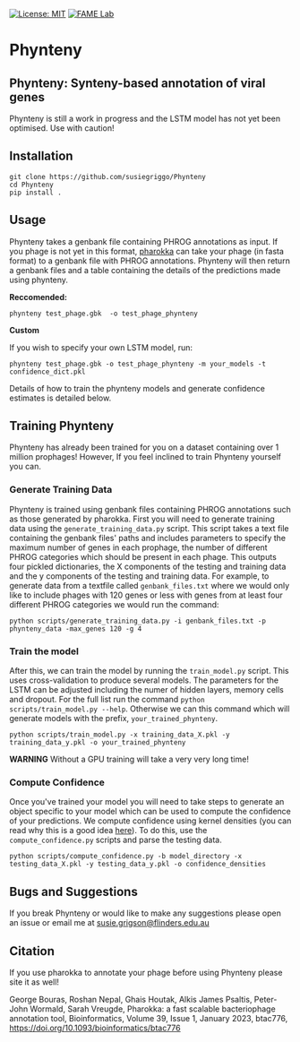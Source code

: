 [![License: MIT](https://img.shields.io/badge/License-MIT-yellow.svg)](https://opensource.org/licenses/MIT)
[![FAME Lab](https://img.shields.io/badge/Bioinformatics-EdwardsLab-03A9F4)](https://fame.flinders.edu.au/)


# Phynteny

## Phynteny: Synteny-based annotation of viral genes 

Phynteny is still a work in progress and the LSTM model has not yet been optimised. Use with caution! 

## Installation 

```
git clone https://github.com/susiegriggo/Phynteny
cd Phynteny 
pip install . 
```

## Usage 

Phynteny takes a genbank file containing PHROG annotations as input. If you phage is not yet in this format, [pharokka](https://github.com/gbouras13/pharokka) can take your phage (in fasta format) to a genbank file with PHROG annotations.  Phynteny will then return a genbank files and a table containing the details of the predictions made using phynteny. 

**Reccomended:**  
```
phynteny test_phage.gbk  -o test_phage_phynteny
```

**Custom** 

If you wish to specify your own LSTM model, run: 

```
phynteny test_phage.gbk -o test_phage_phynteny -m your_models -t confidence_dict.pkl 
```
Details of how to train the phynteny models and generate confidence estimates is detailed below. 

## Training Phynteny 
Phynteny has already been trained for you on a dataset containing over 1 million prophages! However, If you feel inclined to train Phynteny yourself you can. 

### Generate Training Data 
Phynteny is trained using genbank files containing PHROG annotations such as those generated by pharokka. First you will need to generate training data using the `generate_training_data.py` script. This script takes a text file containing the genbank files' paths and includes parameters to specify the maximum number of genes in each prophage, the number of different PHROG categories which should be present in each phage. This outputs four pickled dictionaries, the X components of the testing and training data and the y components of the testing and training data. For example, to generate data from a textfile called `genbank_files.txt` where we would only like to include phages with 120 genes or less with genes from at least four different PHROG categories we would run the command: 

```
python scripts/generate_training_data.py -i genbank_files.txt -p phynteny_data -max_genes 120 -g 4
```

### Train the model 
After this, we can train the model by running the `train_model.py` script. This uses cross-validation to produce several models. The parameters for the LSTM can be adjusted including the numer of hidden layers, memory cells and dropout. For the full list run the command `python scripts/train_model.py --help`. Otherwise we can this command which will generate models with the prefix, `your_trained_phynteny`. 
```
python scripts/train_model.py -x training_data_X.pkl -y training_data_y.pkl -o your_trained_phynteny 
```

**WARNING** Without a GPU training will take a very very long time! 

### Compute Confidence 
Once you've trained your model you will need to take steps to generate an object specific to your model which can be used to compute the confidence of your predictions. We compute confidence using kernel densities (you can read why this is a good idea [here](https://arxiv.org/abs/2207.06529)). To do this, use the `compute_confidence.py` scripts and parse the testing data. 

```
python scripts/compute_confidence.py -b model_directory -x testing_data_X.pkl -y testing_data_y.pkl -o confidence_densities 
```

## Bugs and Suggestions 
If you break Phynteny or would like to make any suggestions please open an issue or email me at susie.grigson@flinders.edu.au 

## Citation 
If you use pharokka to annotate your phage before using Phynteny please site it as well! <br> 

George Bouras, Roshan Nepal, Ghais Houtak, Alkis James Psaltis, Peter-John Wormald, Sarah Vreugde, Pharokka: a fast scalable bacteriophage annotation tool, Bioinformatics, Volume 39, Issue 1, January 2023, btac776, https://doi.org/10.1093/bioinformatics/btac776

